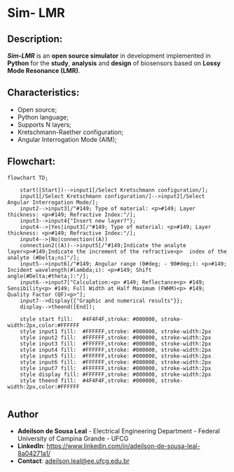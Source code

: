 # Sim- LMR 
## Description:
**_Sim-LMR_** is an **open source simulator** in development implemented in **Python** for the **study**, **analysis** and **design** of biosensors based on **Lossy Mode Resonance (LMR)**.

## Characteristics:
  * Open source;
  * Python language;
  * Supports N layers;
  * Kretschmann-Raether configuration;
  * Angular Interrogation Mode (AIM);

## Flowchart:

```mermaid
flowchart TD;

    start([Start])-->input1[/Select Kretschmann configuration/];
    input1[/Select Kretschmann configuration/]-->input2[/Select Angular Interrogation Mode/];
    input2-->input3[/"#149; Type of material: <p>#149; Layer thickness: <p>#149; Refractive Index:"/];
    input3-->input4{"Insert new layer?"};
    input4-->|Yes|input3[/"#149; Type of material: <p>#149; Layer thickness: <p>#149; Refractive Index:"/];
    input4-->|No|connection((A))
    connection2((A))-->input5[/"#149;Indicate the analyte layer<p>#149;Indicate the increment of the refractive<p>  index of the analyte (#Delta;ns)"/];
    input5-->input6[/"#149; Angular range (0#deg; - 90#deg;): <p>#149; Incident wavelength(#lambda;i): <p>#149; Shift angle(#Delta;#theta;):"/];
    input6-->input7["Calculation:<p> #149; Reflectance<p> #149; Sensibility<p> #149; Full Width at Half Maximum (FWHM)<p> #149; Quality Factor (QF)<p>"];
    input7-->display{{"Graphic and numerical results"}};
    display-->theend([End]);
    
    style start fill:	#4F4F4F,stroke:	#000000, stroke-width:2px,color:#FFFFFF
    style input1 fill:	#FFFFFF,stroke:	#000000, stroke-width:2px
    style input2 fill:	#FFFFFF,stroke:	#000000, stroke-width:2px
    style input3 fill:	#FFFFFF,stroke:	#000000, stroke-width:2px
    style input4 fill:	#FFFFFF,stroke:	#000000, stroke-width:2px
    style input5 fill:	#FFFFFF,stroke:	#000000, stroke-width:2px
    style input6 fill:	#FFFFFF,stroke:	#000000, stroke-width:2px
    style input7 fill:	#FFFFFF,stroke:	#000000, stroke-width:2px
    style display fill:	#FFFFFF,stroke:	#000000, stroke-width:2px
    style theend fill:	#4F4F4F,stroke:	#000000, stroke-width:2px,color:#FFFFFF
    
```

## Author
* **Adeilson de Sousa Leal** - Electrical Engineering Department - Federal University of Campina Grande - UFCG
* **LinkedIn**: https://www.linkedin.com/in/adeilson-de-sousa-leal-8a04271a1/
* **Contact**: adeilson.leal@ee.ufcg.edu.br

